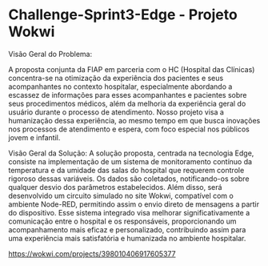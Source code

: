 # Challenge-Sprint3-Edge - Projeto Wokwi


Visão Geral do Problema:

A proposta conjunta da FIAP em parceria com o HC (Hospital das Clínicas) concentra-se na otimização da experiência dos pacientes e seus acompanhantes no contexto hospitalar,
especialmente abordando a escassez de informações para esses acompanhantes e pacientes sobre seus procedimentos médicos, além da melhoria da experiência geral do usuário durante o processo de atendimento.
Nosso projeto visa a humanização dessa experiência, ao mesmo tempo em que busca inovações nos processos de atendimento e espera, com foco especial nos públicos jovem e infantil.

 Visão Geral da Solução:
A solução proposta, centrada na tecnologia Edge, consiste na implementação de um sistema de monitoramento contínuo da temperatura e da umidade das salas do hospital que requerem controle rigoroso dessas variáveis. Os dados são coletados, notificando-os sobre qualquer desvio dos parâmetros estabelecidos. Além disso, será desenvolvido um circuito simulado no site Wokwi, compatível com o ambiente Node-RED, permitindo assim o envio direto de mensagens a partir do dispositivo. Esse sistema integrado visa melhorar significativamente a comunicação entre o hospital e os responsáveis, proporcionando um acompanhamento mais eficaz e personalizado, contribuindo assim para uma experiência mais satisfatória e humanizada no ambiente hospitalar.


https://wokwi.com/projects/398010406917605377
